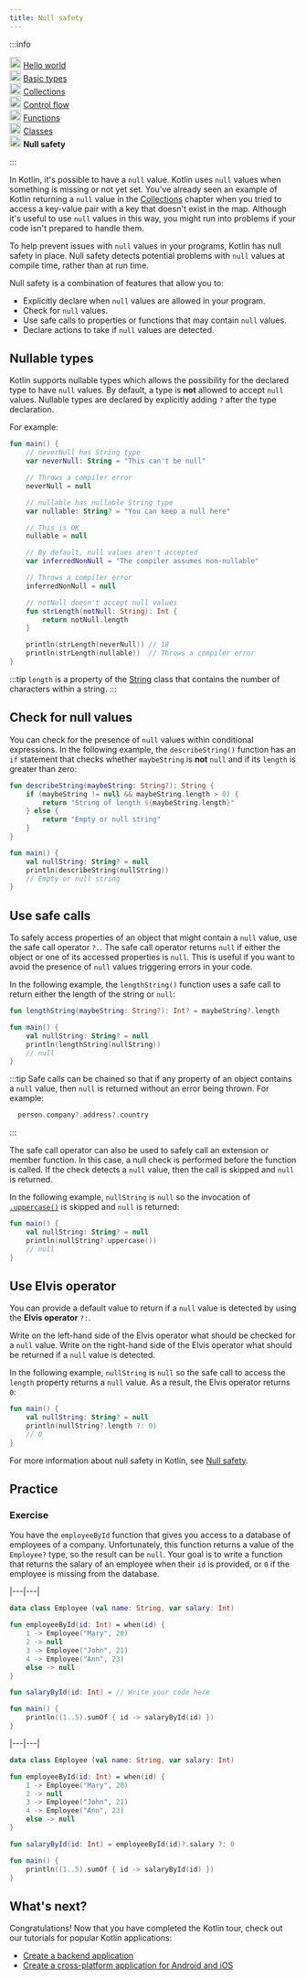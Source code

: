 ```yaml
---
title: Null safety
---
```



<no-index/>

:::info
<p>
   <img src="icon-1-done.svg" width="20" alt="First step" /> <a href="kotlin-tour-hello-world.md">Hello world</a><br />
        <img src="icon-2-done.svg" width="20" alt="Second step" /> <a href="kotlin-tour-basic-types.md">Basic types</a><br />
        <img src="icon-3-done.svg" width="20" alt="Third step" /> <a href="kotlin-tour-collections.md">Collections</a><br />
        <img src="icon-4-done.svg" width="20" alt="Fourth step" /> <a href="kotlin-tour-control-flow.md">Control flow</a><br />
        <img src="icon-5-done.svg" width="20" alt="Fifth step" /> <a href="kotlin-tour-functions.md">Functions</a><br />
        <img src="icon-6-done.svg" width="20" alt="Sixth step" /> <a href="kotlin-tour-classes.md">Classes</a><br />
        <img src="icon-7.svg" width="20" alt="Final step" /> <strong>Null safety</strong><br />
</p>

:::

In Kotlin, it's possible to have a `null` value. Kotlin uses `null` values when something is missing or not yet set.
You've already seen an example of Kotlin returning a `null` value in the [Collections](kotlin-tour-collections.md#kotlin-tour-map-no-key)
chapter when you tried to access a key-value pair with a key that doesn't exist in the map. Although it's useful to use
`null` values in this way, you might run into problems if your code isn't prepared to handle them. 

To help prevent issues with `null` values in your programs, Kotlin has null safety in place. Null safety detects
potential problems with `null` values at compile time, rather than at run time.

Null safety is a combination of features that allow you to:

* Explicitly declare when `null` values are allowed in your program.
* Check for `null` values.
* Use safe calls to properties or functions that may contain `null` values.
* Declare actions to take if `null` values are detected.

## Nullable types

Kotlin supports nullable types which allows the possibility for the declared type to have `null` values. By default, a type
is **not** allowed to accept `null` values. Nullable types are declared by explicitly adding `?` after the type declaration.

For example:

```kotlin
fun main() {
    // neverNull has String type
    var neverNull: String = "This can't be null"

    // Throws a compiler error
    neverNull = null

    // nullable has nullable String type
    var nullable: String? = "You can keep a null here"

    // This is OK
    nullable = null

    // By default, null values aren't accepted
    var inferredNonNull = "The compiler assumes non-nullable"

    // Throws a compiler error
    inferredNonNull = null

    // notNull doesn't accept null values
    fun strLength(notNull: String): Int {                 
        return notNull.length
    }

    println(strLength(neverNull)) // 18
    println(strLength(nullable))  // Throws a compiler error
}
```

:::tip
`length` is a property of the [String](https://kotlinlang.org/api/latest/jvm/stdlib/kotlin/-string/) class that 
contains the number of characters within a string.
:::

## Check for null values

You can check for the presence of `null` values within conditional expressions. In the following example, the `describeString()`
function has an `if` statement that checks whether `maybeString` is **not** `null` and if its `length` is greater than zero:

```kotlin
fun describeString(maybeString: String?): String {
    if (maybeString != null && maybeString.length > 0) {
        return "String of length ${maybeString.length}"
    } else {
        return "Empty or null string"
    }
}

fun main() {
    val nullString: String? = null
    println(describeString(nullString))
    // Empty or null string
}
```


## Use safe calls

To safely access properties of an object that might contain a `null` value, use the safe call operator `?.`. The safe call
operator returns `null` if either the object or one of its accessed properties is `null`. This is useful if you want to avoid the presence of `null`
values triggering errors in your code.

In the following example, the `lengthString()` function uses a safe call to return either the length of the string or `null`:

```kotlin
fun lengthString(maybeString: String?): Int? = maybeString?.length

fun main() { 
    val nullString: String? = null
    println(lengthString(nullString))
    // null
}
```

:::tip
Safe calls can be chained so that if any property of an object contains a `null` value, then `null` is returned without 
an error being thrown. For example:

```kotlin
  person.company?.address?.country
```
:::

The safe call operator can also be used to safely call an extension or member function. In this case, a null check is 
performed before the function is called. If the check detects a `null` value, then the call is skipped and `null` is returned.

In the following example, `nullString` is `null` so the invocation of [`.uppercase()`](https://kotlinlang.org/api/latest/jvm/stdlib/kotlin.text/uppercase.html)
is skipped and `null` is returned:

```kotlin
fun main() {
    val nullString: String? = null
    println(nullString?.uppercase())
    // null
}
```


## Use Elvis operator

You can provide a default value to return if a `null` value is detected by using the **Elvis operator** `?:`.

Write on the left-hand side of the Elvis operator what should be checked for a `null` value.
Write on the right-hand side of the Elvis operator what should be returned if a `null` value is detected.

In the following example, `nullString` is `null` so the safe call to access the `length` property returns a `null` value.
As a result, the Elvis operator returns `0`:

```kotlin
fun main() {
    val nullString: String? = null
    println(nullString?.length ?: 0)
    // 0
}
```


For more information about null safety in Kotlin, see [Null safety](null-safety.md).

## Practice

### Exercise 

You have the `employeeById` function that gives you access to a database of employees of a company. Unfortunately, this 
function returns a value of the `Employee?` type, so the result can be `null`. Your goal is to write a function that 
returns the salary of an employee when their `id` is provided, or `0` if the employee is missing from the database.

|---|---|
```kotlin
data class Employee (val name: String, var salary: Int)

fun employeeById(id: Int) = when(id) {
    1 -> Employee("Mary", 20)
    2 -> null
    3 -> Employee("John", 21)
    4 -> Employee("Ann", 23)
    else -> null
}

fun salaryById(id: Int) = // Write your code here

fun main() {
    println((1..5).sumOf { id -> salaryById(id) })
}
```


|---|---|
```kotlin
data class Employee (val name: String, var salary: Int)

fun employeeById(id: Int) = when(id) {
    1 -> Employee("Mary", 20)
    2 -> null
    3 -> Employee("John", 21)
    4 -> Employee("Ann", 23)
    else -> null
}

fun salaryById(id: Int) = employeeById(id)?.salary ?: 0

fun main() {
    println((1..5).sumOf { id -> salaryById(id) })
}
```


## What's next?

Congratulations! Now that you have completed the Kotlin tour, check out our tutorials for popular Kotlin applications:

* [Create a backend application](jvm-create-project-with-spring-boot.md)
* [Create a cross-platform application for Android and iOS](https://www.jetbrains.com/help/kotlin-multiplatform-dev/multiplatform-create-first-app.html)
